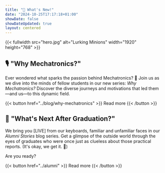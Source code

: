```yaml
---
title: "📢 What's New!"
date: "2024-10-25T17:17:18+01:00"
showDate: false
showDateUpdated: true
layout: centered
---
```


{{< fullwidth src="hero.jpg" alt="Lurking Minions" width="1920" height="768" >}}

## 🎙️ "Why Mechatronics?"

Ever wondered what sparks the passion behind Mechatronics? 🤔 Join us as we dive into the minds of fellow students in our new series: *Why Mechatronics?* Discover the diverse journeys and motivations that led them—and us—to this dynamic field.

{{< button href="../blog/why-mechatronics" >}}
Read more
{{< /button >}}

## 🤔 "What's Next After Graduation?"

We bring you [LIVE] from our keyboards, familiar and unfamiliar faces in our *Alumni Stories* blog series. Get a glimpse of the outside world through the eyes of graduates who were once just as clueless about those practical reports. (It's okay, we get it. 🤧)

Are you ready?

{{< button href="../alumni" >}}
Read more
{{< /button >}}
